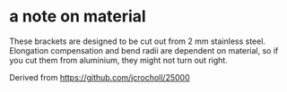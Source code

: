 # a note on material

These brackets are designed to be cut out from 2 mm stainless steel. Elongation compensation and bend radii are dependent on material, so if you cut them from aluminium, they might not turn out right.


Derived from https://github.com/jcrocholl/25000
